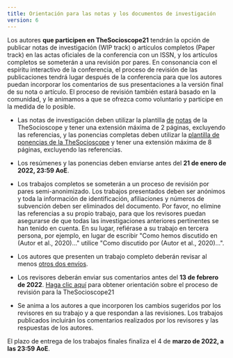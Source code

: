 ```yaml
---
title: Orientación para las notas y los documentos de investigación
version: 6
---
```


Los autores **que participen en TheSocioscope21** tendrán la opción de publicar notas de investigación (WIP track) o artículos completos (Paper track) en las actas oficiales de la conferencia con un ISSN, y los artículos completos se someterán a una revisión por pares. En consonancia con el espíritu interactivo de la conferencia, el proceso de revisión de las publicaciones tendrá lugar después de la conferencia para que los autores puedan incorporar los comentarios de sus presentaciones a la versión final de su nota o artículo. El proceso de revisión también estará basado en la comunidad, y le animamos a que se ofrezca como voluntario y participe en la medida de lo posible.

- Las notas de investigación deben utilizar la plantilla [de](/conference/TheSocioscope21_Full_Paper_Template.docx) [notas](/conference/TheSocioscope_Research_Note_Template.docx) de la TheSocioscope y tener una extensión máxima de 2 páginas, excluyendo las referencias, y las ponencias completas deben utilizar la [plantilla de ponencias de la TheSocioscope](/conference/TheSocioscope21_Full_Paper_Template.docx) y tener una extensión máxima de 8 páginas, excluyendo las referencias.

- Los resúmenes y las ponencias deben enviarse antes del **21 de enero de 2022, 23:59 AoE**.

- Los trabajos completos se someterán a un proceso de revisión por pares semi-anonimizado. Los trabajos presentados deben ser anónimos y toda la información de identificación, afiliaciones y números de subvención deben ser eliminados del documento. Por favor, no elimine las referencias a su propio trabajo, para que los revisores puedan asegurarse de que todas las investigaciones anteriores pertinentes se han tenido en cuenta. En su lugar, refiérase a su trabajo en tercera persona, por ejemplo, en lugar de escribir "Como hemos discutido en (Autor et al., 2020)..." utilice "Como discutido por (Autor et al., 2020)...".

- Los autores que presenten un trabajo completo deberán revisar al menos [otros dos envíos](/conference/review_guidance).

- Los revisores deberán enviar sus comentarios antes del **13 de febrero de 2022**. [Haga clic aquí](/conference/review_guidance) para obtener orientación sobre el proceso de revisión para la TheSocioscope21

- Se anima a los autores a que incorporen los cambios sugeridos por los revisores en su trabajo y a que respondan a las revisiones. Los trabajos publicados incluirán los comentarios realizados por los revisores y las respuestas de los autores.

<!-- -->

El plazo de entrega de los trabajos finales finaliza el 4 de **marzo de 2022, a las 23:59 AoE**.
